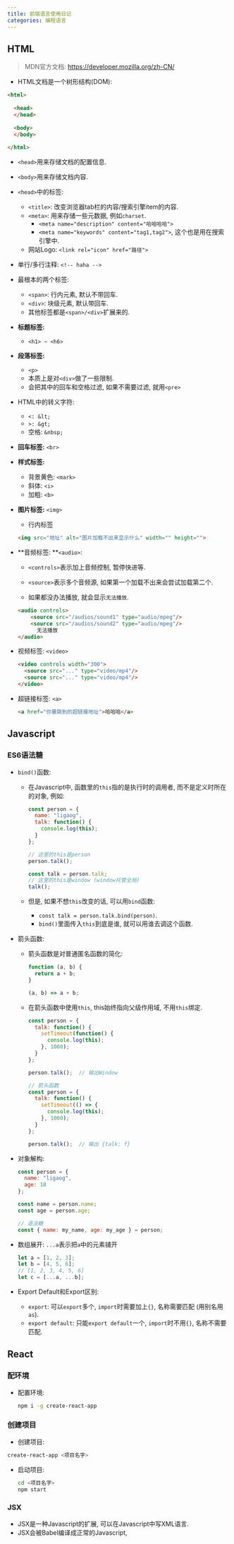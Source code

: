 ```yaml
---
title: 前端语言使用日记
categories: 编程语言
---
```




## HTML

> MDN官方文档: https://developer.mozilla.org/zh-CN/

* HTML文档是一个树形结构(DOM):

```html
<html>
  
  <head>
  </head>
  
  <body>
  </body>
  
</html>
```

* `<head>`用来存储文档的配置信息.
* `<body>`用来存储文档内容.

* `<head>`中的标签:
  * `<title>`: 改变浏览器tab栏的内容/搜索引擎item的内容.
  * `<meta>`: 用来存储一些元数据, 例如`charset`.
    * `<meta name="description" content="哈哈哈哈">`
    * `<meta name="keywords" content="tag1,tag2">`, 这个也是用在搜索引擎中.
  * 网站Logo: `<link rel="icon" href="路径">`
* 单行/多行注释: `<!-- haha -->`

* 最根本的两个标签:

  * `<span>`: 行内元素, 默认不带回车.
  * `<div>`: 块级元素, 默认带回车.
  * 其他标签都是`<span>/<div>`扩展来的.

* **标题标签:**

  * `<h1> ~ <h6>`

* **段落标签:**

  * `<p>`
  * 本质上是对`<div>`做了一些限制.
  * 会把其中的回车和空格过滤, 如果不需要过滤, 就用`<pre>`

* HTML中的转义字符:

  * `<: &lt;`
  * `>: &gt;`
  * 空格: `&nbsp;`

* **回车标签:** `<br>`

* **样式标签:**

  * 背景黄色: `<mark>`
  * 斜体: `<i>`
  * 加粗: `<b>`

* **图片标签:** `<img>`

  * 行内标签

  ```html
  <img src="地址" alt="图片加载不出来显示什么" width="" height="">
  ```

* **音频标签: **`<audio>`: 

  * `<controls>`表示加上音频控制, 暂停快进等.

  * `<source>`表示多个音频源, 如果第一个加载不出来会尝试加载第二个.
  
  * 如果都没办法播放, 就会显示`无法播放`.


  ```html
  <audio controls>
      <source src="/audios/sound1" type="audio/mpeg"/>
      <source src="/audios/sound2" type="audio/mpeg"/>
    	无法播放
  </audio>
  ```

* 视频标签: `<video>`

  ```html
  <video controls width="300">
  	<source src="..." type="video/mp4"/>
    <source src="..." type="video/mp4"/>
  </video>
  ```

* 超链接标签: `<a>`

  ```html
  <a href="你要跳到的超链接地址">哈哈哈</a>
  ```

  



## Javascript



### ES6语法糖

* `bind()`函数:

  * 在Javascript中, 函数里的`this`指的是执行时的调用者, 而不是定义时所在的对象, 例如:

    ```javascript
    const person = {
      name: "ligaog",
      talk: function() {
        console.log(this);
      }
    };
    
    // 这里的this是person
    person.talk();
    
    const talk = person.talk;
    // 这里的this是window (window托管全局)
    talk();
    ```

  * 但是, 如果不想`this`改变的话, 可以用`bind`函数:

    * `const talk = person.talk.bind(person)`.
    * `bind()`里面传入`this`到底是谁, 就可以用谁去调这个函数.

* 箭头函数:

  * 箭头函数是对普通匿名函数的简化:

    ```javascript
    function (a, b) {
      return a + b;
    }
    
    (a, b) => a + b;
    ```

  * 在箭头函数中使用`this`, this始终指向父级作用域, 不用`this`绑定.

    ```javascript
    const person = {
      talk: function() {
        setTimeout(function() {
          console.log(this);
        }, 1000);
      }
    };
    
    person.talk();  // 输出Window
    
    // 箭头函数
    const person = {
      talk: function() {
        setTimeout(() => {
          console.log(this);
        }, 1000);
      }
    };
    
    person.talk();  // 输出 {talk: f}
    ```

* 对象解构:

  ```javascript
  const person = {
    name: "ligaog",
    age: 18
  };
  
  const name = person.name;
  const age = person.age;
  
  // 语法糖
  const { name: my_name, age: my_age } = person;
  ```

* 数组展开: `...a`表示把`a`中的元素铺开

  ```javascript
  let a = [1, 2, 3];
  let b = [4, 5, 6];
  // [1, 2, 3, 4, 5, 6]
  let c = [...a, ...b];
  ```

* Export Default和Export区别:

  * `export`: 可以`export`多个, `import`时需要加上`{}`, 名称需要匹配 (用别名用`as`).
  * `export default`: 只能`export default`一个, `import`时不用`{}`, 名称不需要匹配.

## React

### 配环境

* 配置环境:

  ```bash
  npm i -g create-react-app
  ```

### 创建项目

* 创建项目:

```bash
create-react-app <项目名字>
```

* 启动项目:

  ```bash
  cd <项目名字>
  npm start
  ```

### JSX

* JSX是一种Javascript的扩展, 可以在Javascript中写XML语言.
* JSX会被Babel编译成正常的Javascript, 
